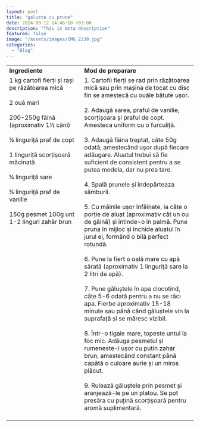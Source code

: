 ```yaml
---
layout: post
title: "galuste cu prune"
date: 2024-09-12 14:46:10 +03:00
description: "This is meta description"
featured: false
image: "/assets/images/IMG_2239.jpg"
categories:
  - "Blog"
---
```


<table style="width: 100%; border-collapse: collapse;">
  <tr>
    <th style="text-align: left;width: 40%;vertical-align: top;">Ingrediente</th>
    <th style="text-align: left;width: 60%;vertical-align: top;">Mod de preparare</th>
  </tr>
  <tr>
    <td style="text-align: left;width: 40%;vertical-align: top;">
        1 kg cartofi fierți și rași pe răzătoarea mică <br><br>
        2 ouă mari<br><br>
        200-250g făină (aproximativ 1½ căni)<br><br>
        ¼ linguriță praf de copt<br><br>
        1 linguriță scorțișoară măcinată<br><br>
        ¼ linguriță sare<br><br>
        ¼ linguriță praf de vanilie<br><br>
        150g pesmet
        100g unt
        1-2 linguri zahăr brun
    </td>
    <td style="text-align: left;width: 60%;vertical-align: top;">
      1. Cartofii fierți se rad prin răzătoarea mică sau prin mașina de tocat cu disc fin se amestecă cu ouăle bătute ușor.<br><br>
      2. Adaugă sarea, praful de vanilie, scorțișoara și praful de copt. Amesteca uniform cu o furculiță.<br><br>
      3. Adaugă făina treptat, câte 50g odată, amestecând ușor după fiecare adăugare. Aluatul trebui să fie suficient de consistent pentru a se putea modela, dar nu prea tare.<br><br>
      4. Spală prunele și îndepărteaza sâmburii.<br><br>
      5. Cu mâinile ușor înfăinate, ia câte o porție de aluat (aproximativ cât un ou de găină) și întinde-o în palmă. Pune pruna în mijloc și închide aluatul în jurul ei, formând o bilă perfect rotundă.<br><br>
      6. Pune la fiert o oală mare cu apă sărată (aproximativ 1 linguriță sare la 2 litri de apă).<br><br>
      7. Pune găluștele în apa clocotind, câte 5-6 odată pentru a nu se răci apa. Fierbe aproximativ 15-18 minute sau până când găluștele vin la suprafață și se măresc vizibil.<br><br>
      8. Într-o tigaie mare, topeste untul la foc mic. Adăuga pesmetul și rumeneste-l ușor cu putin zahar brun, amestecând constant până capătă o culoare aurie și un miros plăcut.<br><br>
      9. Rulează găluștele prin pesmet și aranjează-le pe un platou. Se pot presăra cu puțină scorțișoară pentru aromă suplimentară.<br><br>
    </td>
  </tr>
</table>
